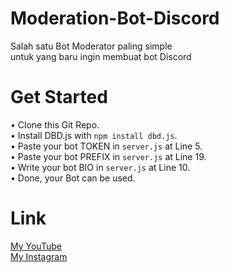 # Moderation-Bot-Discord

Salah satu Bot Moderator paling simple 
<br>
untuk yang baru ingin membuat bot Discord 

# Get Started

• Clone this Git Repo.
<br>
• Install DBD.js with `npm install dbd.js`.
<br>
• Paste your bot TOKEN in `server.js` at Line 5.
<br>
• Paste your bot PREFIX in `server.js` at Line 19.
<br>
• Write your bot BIO in `server.js` at Line 10.
<br>
• Done, your Bot can be used.

# Link 

<a href="https://youtube.com/channel/UCgGkgbSdBJUvA4ilZAHrQbA">My YouTube</a> 
<br>
<a href="https://www.instagram.com/_blackpythonbot_">My Instagram</a> 
<br>

